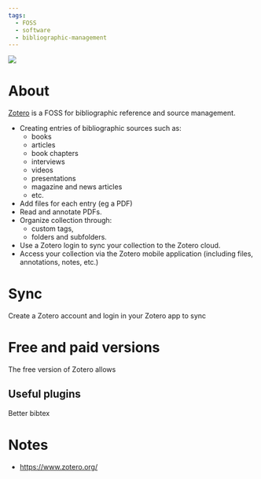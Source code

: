 ```yaml
---
tags:
  - FOSS
  - software
  - bibliographic-management
---
```

![](images/zotero.jpg)
# About 
[Zotero]( https://www.zotero.org/) is a FOSS for  bibliographic reference and source management. 
- Creating entries of bibliographic sources such as: 
	- books 
	- articles
	- book chapters 
	- interviews 
	- videos
	- presentations
	- magazine and news articles
	- etc. 
- Add files for each entry (eg a PDF)
- Read and annotate PDFs. 
- Organize collection through: 
	- custom tags, 
	- folders and subfolders. 
- Use a Zotero login to sync your collection to the Zotero cloud. 
- Access your collection via the Zotero mobile application (including files, annotations, notes, etc.) 

# Sync 
Create a Zotero account and login in your Zotero app to sync 

# Free and paid versions 

The free version of Zotero allows 

## Useful plugins 
Better bibtex 

# Notes 
- https://www.zotero.org/